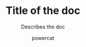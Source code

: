 ---
layout: forward
target: https://aka.ms/PowerPlatformStories
title: Title of the doc
subtitle: Describes the doc
tags: [features]
author: powercat
---